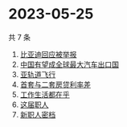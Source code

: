 # 2023-05-25

共 7 条

<!-- BEGIN -->
<!-- 最后更新时间 Thu May 25 2023 23:11:31 GMT+0800 (China Standard Time) -->

1. [比亚迪回应被举报](https://www.zhihu.com/search?q=比亚迪回应被举报)
1. [中国有望成全球最大汽车出口国](https://www.zhihu.com/search?q=中国有望成全球最大汽车出口国)
1. [亚轨道飞行](https://www.zhihu.com/search?q=亚轨道飞行)
1. [首套与二套房贷利率差](https://www.zhihu.com/search?q=首套与二套房贷利率差)
1. [工作生活都在乎](https://www.zhihu.com/search?q=工作生活都在乎)
1. [这届职人](https://www.zhihu.com/search?q=这届职人)
1. [新职人密档](https://www.zhihu.com/search?q=新职人密档)

<!-- END -->
